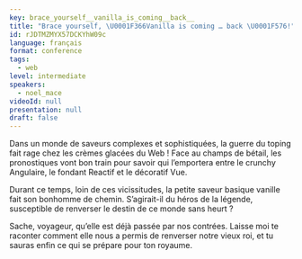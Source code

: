 ```yaml
---
key: brace_yourself__vanilla_is_coming__back__
title: "Brace yourself, \U0001F366Vanilla is coming … back \U0001F576!"
id: rJDTMZMYX57DCKYhW09c
language: français
format: conference
tags:
  - web
level: intermediate
speakers:
  - noel_mace
videoId: null
presentation: null
draft: false
---
```

Dans un monde de saveurs complexes et sophistiquées, la guerre du toping fait rage chez les crèmes glacées du Web ! Face au champs de bétail, les pronostiques vont bon train pour savoir qui l’emportera entre le crunchy Angulaire, le fondant Reactif et le décoratif Vue.

Durant ce temps, loin de ces vicissitudes, la petite saveur basique vanille fait son bonhomme de chemin. S’agirait-il du héros de la légende, susceptible de renverser le destin de ce monde sans heurt ?

Sache, voyageur, qu’elle est déjà passée par nos contrées. Laisse moi te raconter comment elle nous a permis de renverser notre vieux roi, et tu sauras enfin ce qui se prépare pour ton royaume.